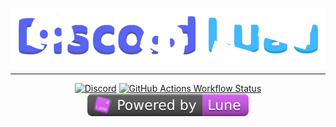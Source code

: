 <div align="center">
	<p>
		<a href=""><img src="https://raw.githubusercontent.com/DiscordLuau/.github/master/resource/DiscordLuau-Banner.png" width="512" alt="discord-luau"/></a>
	</p>

 ---
 
<a href="https://discord.gg/DpQwdD8zD3"><img alt="Discord" src="https://img.shields.io/discord/385151591524597761?style=plastic&logo=discord&color=%235865F2"></a>
<a href="https://discord-luau-docs.deno.dev"><img alt="GitHub Actions Workflow Status" src="https://img.shields.io/github/actions/workflow/status/DiscordLuau/discord-luau/update-documentation.yml?style=plastic&logo=githubactions&label=docs&labelColor=%232a3036"></a>
<a href="https://lune-org.github.io/docs"><img alt="Lune" src=".lune/assets/powered-by-lune.svg"></a>

</div>
